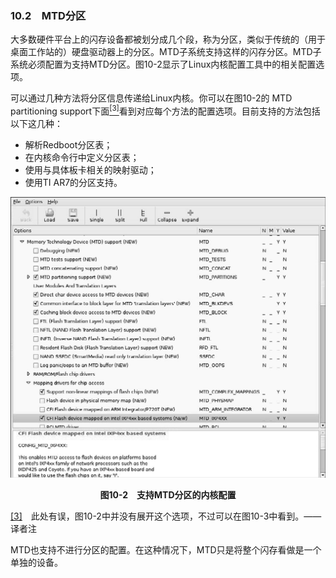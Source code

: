 ### 10.2　MTD分区

大多数硬件平台上的闪存设备都被划分成几个段，称为分区，类似于传统的（用于桌面工作站的）硬盘驱动器上的分区。MTD子系统支持这样的闪存分区。MTD子系统必须配置为支持MTD分区。图10-2显示了Linux内核配置工具中的相关配置选项。

可以通过几种方法将分区信息传递给Linux内核。你可以在图10-2的 MTD partitioning support下面<a class="my_markdown" href="['#anchor103']"><sup class="my_markdown">[3]</sup></a>看到对应每个方法的配置选项。目前支持的方法包括以下这几种：

+ 解析Redboot分区表；
+ 在内核命令行中定义分区表；
+ 使用与具体板卡相关的映射驱动；
+ 使用TI AR7的分区支持。

![246.png](../images/246.png)
<center class="my_markdown"><b class="my_markdown">图10-2　支持MTD分区的内核配置</b></center>

<a class="my_markdown" href="['#ac103']">[3]</a>　此处有误，图10-2中并没有展开这个选项，不过可以在图10-3中看到。——译者注

MTD也支持不进行分区的配置。在这种情况下，MTD只是将整个闪存看做是一个单独的设备。

